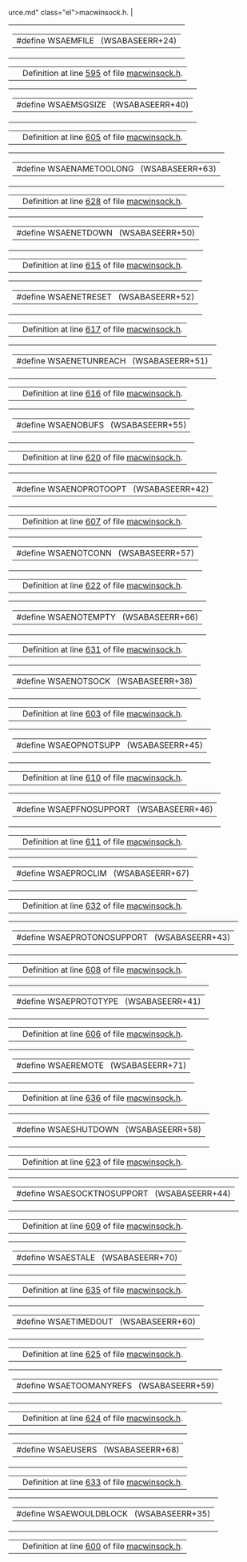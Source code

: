 urce.md" class="el">macwinsock.h</a>. |

<span id="fdf0b8c1f5ae59a69a96d7c0a9547f44" class="anchor"></span>

<table class="mdTable" data-cellpadding="2" data-cellspacing="0">
<colgroup>
<col style="width: 100%" />
</colgroup>
<tbody>
<tr>
<td class="mdRow"><table data-cellpadding="0" data-cellspacing="0" data-border="0">
<tbody>
<tr>
<td class="md" data-nowrap="" data-valign="top">#define WSAEMFILE   (WSABASEERR+24)</td>
</tr>
</tbody>
</table></td>
</tr>
</tbody>
</table>

|  |  |
|----|----|
|   | Definition at line <a href="macwinsock_8h-source.md#l00595" class="el">595</a> of file <a href="macwinsock_8h-source.md" class="el">macwinsock.h</a>. |

<span id="74a9a270d5e2839b4b08130d5e8ce470" class="anchor"></span>

<table class="mdTable" data-cellpadding="2" data-cellspacing="0">
<colgroup>
<col style="width: 100%" />
</colgroup>
<tbody>
<tr>
<td class="mdRow"><table data-cellpadding="0" data-cellspacing="0" data-border="0">
<tbody>
<tr>
<td class="md" data-nowrap="" data-valign="top">#define WSAEMSGSIZE   (WSABASEERR+40)</td>
</tr>
</tbody>
</table></td>
</tr>
</tbody>
</table>

|  |  |
|----|----|
|   | Definition at line <a href="macwinsock_8h-source.md#l00605" class="el">605</a> of file <a href="macwinsock_8h-source.md" class="el">macwinsock.h</a>. |

<span id="d4c9397f85b9c06fcc0a52d5e6eca951" class="anchor"></span>

<table class="mdTable" data-cellpadding="2" data-cellspacing="0">
<colgroup>
<col style="width: 100%" />
</colgroup>
<tbody>
<tr>
<td class="mdRow"><table data-cellpadding="0" data-cellspacing="0" data-border="0">
<tbody>
<tr>
<td class="md" data-nowrap="" data-valign="top">#define WSAENAMETOOLONG   (WSABASEERR+63)</td>
</tr>
</tbody>
</table></td>
</tr>
</tbody>
</table>

|  |  |
|----|----|
|   | Definition at line <a href="macwinsock_8h-source.md#l00628" class="el">628</a> of file <a href="macwinsock_8h-source.md" class="el">macwinsock.h</a>. |

<span id="b9a80e6fe8e830da2063b94b51291918" class="anchor"></span>

<table class="mdTable" data-cellpadding="2" data-cellspacing="0">
<colgroup>
<col style="width: 100%" />
</colgroup>
<tbody>
<tr>
<td class="mdRow"><table data-cellpadding="0" data-cellspacing="0" data-border="0">
<tbody>
<tr>
<td class="md" data-nowrap="" data-valign="top">#define WSAENETDOWN   (WSABASEERR+50)</td>
</tr>
</tbody>
</table></td>
</tr>
</tbody>
</table>

|  |  |
|----|----|
|   | Definition at line <a href="macwinsock_8h-source.md#l00615" class="el">615</a> of file <a href="macwinsock_8h-source.md" class="el">macwinsock.h</a>. |

<span id="c1b544102846cc2023db036f8b0ff6b0" class="anchor"></span>

<table class="mdTable" data-cellpadding="2" data-cellspacing="0">
<colgroup>
<col style="width: 100%" />
</colgroup>
<tbody>
<tr>
<td class="mdRow"><table data-cellpadding="0" data-cellspacing="0" data-border="0">
<tbody>
<tr>
<td class="md" data-nowrap="" data-valign="top">#define WSAENETRESET   (WSABASEERR+52)</td>
</tr>
</tbody>
</table></td>
</tr>
</tbody>
</table>

|  |  |
|----|----|
|   | Definition at line <a href="macwinsock_8h-source.md#l00617" class="el">617</a> of file <a href="macwinsock_8h-source.md" class="el">macwinsock.h</a>. |

<span id="f0acb4ce02419efff1da1d562c2ba749" class="anchor"></span>

<table class="mdTable" data-cellpadding="2" data-cellspacing="0">
<colgroup>
<col style="width: 100%" />
</colgroup>
<tbody>
<tr>
<td class="mdRow"><table data-cellpadding="0" data-cellspacing="0" data-border="0">
<tbody>
<tr>
<td class="md" data-nowrap="" data-valign="top">#define WSAENETUNREACH   (WSABASEERR+51)</td>
</tr>
</tbody>
</table></td>
</tr>
</tbody>
</table>

|  |  |
|----|----|
|   | Definition at line <a href="macwinsock_8h-source.md#l00616" class="el">616</a> of file <a href="macwinsock_8h-source.md" class="el">macwinsock.h</a>. |

<span id="b96d5a10a68765aecf4c2ea1977d730a" class="anchor"></span>

<table class="mdTable" data-cellpadding="2" data-cellspacing="0">
<colgroup>
<col style="width: 100%" />
</colgroup>
<tbody>
<tr>
<td class="mdRow"><table data-cellpadding="0" data-cellspacing="0" data-border="0">
<tbody>
<tr>
<td class="md" data-nowrap="" data-valign="top">#define WSAENOBUFS   (WSABASEERR+55)</td>
</tr>
</tbody>
</table></td>
</tr>
</tbody>
</table>

|  |  |
|----|----|
|   | Definition at line <a href="macwinsock_8h-source.md#l00620" class="el">620</a> of file <a href="macwinsock_8h-source.md" class="el">macwinsock.h</a>. |

<span id="46f7d8c8c2de13e214a568d9194c348a" class="anchor"></span>

<table class="mdTable" data-cellpadding="2" data-cellspacing="0">
<colgroup>
<col style="width: 100%" />
</colgroup>
<tbody>
<tr>
<td class="mdRow"><table data-cellpadding="0" data-cellspacing="0" data-border="0">
<tbody>
<tr>
<td class="md" data-nowrap="" data-valign="top">#define WSAENOPROTOOPT   (WSABASEERR+42)</td>
</tr>
</tbody>
</table></td>
</tr>
</tbody>
</table>

|  |  |
|----|----|
|   | Definition at line <a href="macwinsock_8h-source.md#l00607" class="el">607</a> of file <a href="macwinsock_8h-source.md" class="el">macwinsock.h</a>. |

<span id="02012a4658c8c3887b277d820ffe536e" class="anchor"></span>

<table class="mdTable" data-cellpadding="2" data-cellspacing="0">
<colgroup>
<col style="width: 100%" />
</colgroup>
<tbody>
<tr>
<td class="mdRow"><table data-cellpadding="0" data-cellspacing="0" data-border="0">
<tbody>
<tr>
<td class="md" data-nowrap="" data-valign="top">#define WSAENOTCONN   (WSABASEERR+57)</td>
</tr>
</tbody>
</table></td>
</tr>
</tbody>
</table>

|  |  |
|----|----|
|   | Definition at line <a href="macwinsock_8h-source.md#l00622" class="el">622</a> of file <a href="macwinsock_8h-source.md" class="el">macwinsock.h</a>. |

<span id="bcac41355ca6f2224eb4034f32db7319" class="anchor"></span>

<table class="mdTable" data-cellpadding="2" data-cellspacing="0">
<colgroup>
<col style="width: 100%" />
</colgroup>
<tbody>
<tr>
<td class="mdRow"><table data-cellpadding="0" data-cellspacing="0" data-border="0">
<tbody>
<tr>
<td class="md" data-nowrap="" data-valign="top">#define WSAENOTEMPTY   (WSABASEERR+66)</td>
</tr>
</tbody>
</table></td>
</tr>
</tbody>
</table>

|  |  |
|----|----|
|   | Definition at line <a href="macwinsock_8h-source.md#l00631" class="el">631</a> of file <a href="macwinsock_8h-source.md" class="el">macwinsock.h</a>. |

<span id="8e6e76064348b1e3307138b8d4c36151" class="anchor"></span>

<table class="mdTable" data-cellpadding="2" data-cellspacing="0">
<colgroup>
<col style="width: 100%" />
</colgroup>
<tbody>
<tr>
<td class="mdRow"><table data-cellpadding="0" data-cellspacing="0" data-border="0">
<tbody>
<tr>
<td class="md" data-nowrap="" data-valign="top">#define WSAENOTSOCK   (WSABASEERR+38)</td>
</tr>
</tbody>
</table></td>
</tr>
</tbody>
</table>

|  |  |
|----|----|
|   | Definition at line <a href="macwinsock_8h-source.md#l00603" class="el">603</a> of file <a href="macwinsock_8h-source.md" class="el">macwinsock.h</a>. |

<span id="7322964d7ab73d7ef09ebfb80ed39c03" class="anchor"></span>

<table class="mdTable" data-cellpadding="2" data-cellspacing="0">
<colgroup>
<col style="width: 100%" />
</colgroup>
<tbody>
<tr>
<td class="mdRow"><table data-cellpadding="0" data-cellspacing="0" data-border="0">
<tbody>
<tr>
<td class="md" data-nowrap="" data-valign="top">#define WSAEOPNOTSUPP   (WSABASEERR+45)</td>
</tr>
</tbody>
</table></td>
</tr>
</tbody>
</table>

|  |  |
|----|----|
|   | Definition at line <a href="macwinsock_8h-source.md#l00610" class="el">610</a> of file <a href="macwinsock_8h-source.md" class="el">macwinsock.h</a>. |

<span id="4eb0963644947f531a1ca15e73a7125a" class="anchor"></span>

<table class="mdTable" data-cellpadding="2" data-cellspacing="0">
<colgroup>
<col style="width: 100%" />
</colgroup>
<tbody>
<tr>
<td class="mdRow"><table data-cellpadding="0" data-cellspacing="0" data-border="0">
<tbody>
<tr>
<td class="md" data-nowrap="" data-valign="top">#define WSAEPFNOSUPPORT   (WSABASEERR+46)</td>
</tr>
</tbody>
</table></td>
</tr>
</tbody>
</table>

|  |  |
|----|----|
|   | Definition at line <a href="macwinsock_8h-source.md#l00611" class="el">611</a> of file <a href="macwinsock_8h-source.md" class="el">macwinsock.h</a>. |

<span id="84af53689f35bf64a6ac635d5b680e55" class="anchor"></span>

<table class="mdTable" data-cellpadding="2" data-cellspacing="0">
<colgroup>
<col style="width: 100%" />
</colgroup>
<tbody>
<tr>
<td class="mdRow"><table data-cellpadding="0" data-cellspacing="0" data-border="0">
<tbody>
<tr>
<td class="md" data-nowrap="" data-valign="top">#define WSAEPROCLIM   (WSABASEERR+67)</td>
</tr>
</tbody>
</table></td>
</tr>
</tbody>
</table>

|  |  |
|----|----|
|   | Definition at line <a href="macwinsock_8h-source.md#l00632" class="el">632</a> of file <a href="macwinsock_8h-source.md" class="el">macwinsock.h</a>. |

<span id="55c45d0ce57c3da1dcdac9dcbc748b9b" class="anchor"></span>

<table class="mdTable" data-cellpadding="2" data-cellspacing="0">
<colgroup>
<col style="width: 100%" />
</colgroup>
<tbody>
<tr>
<td class="mdRow"><table data-cellpadding="0" data-cellspacing="0" data-border="0">
<tbody>
<tr>
<td class="md" data-nowrap="" data-valign="top">#define WSAEPROTONOSUPPORT   (WSABASEERR+43)</td>
</tr>
</tbody>
</table></td>
</tr>
</tbody>
</table>

|  |  |
|----|----|
|   | Definition at line <a href="macwinsock_8h-source.md#l00608" class="el">608</a> of file <a href="macwinsock_8h-source.md" class="el">macwinsock.h</a>. |

<span id="43398dd7d7f30f8f9271e9efa70da702" class="anchor"></span>

<table class="mdTable" data-cellpadding="2" data-cellspacing="0">
<colgroup>
<col style="width: 100%" />
</colgroup>
<tbody>
<tr>
<td class="mdRow"><table data-cellpadding="0" data-cellspacing="0" data-border="0">
<tbody>
<tr>
<td class="md" data-nowrap="" data-valign="top">#define WSAEPROTOTYPE   (WSABASEERR+41)</td>
</tr>
</tbody>
</table></td>
</tr>
</tbody>
</table>

|  |  |
|----|----|
|   | Definition at line <a href="macwinsock_8h-source.md#l00606" class="el">606</a> of file <a href="macwinsock_8h-source.md" class="el">macwinsock.h</a>. |

<span id="e20a719b40ee0e626cd361b0ac559f6f" class="anchor"></span>

<table class="mdTable" data-cellpadding="2" data-cellspacing="0">
<colgroup>
<col style="width: 100%" />
</colgroup>
<tbody>
<tr>
<td class="mdRow"><table data-cellpadding="0" data-cellspacing="0" data-border="0">
<tbody>
<tr>
<td class="md" data-nowrap="" data-valign="top">#define WSAEREMOTE   (WSABASEERR+71)</td>
</tr>
</tbody>
</table></td>
</tr>
</tbody>
</table>

|  |  |
|----|----|
|   | Definition at line <a href="macwinsock_8h-source.md#l00636" class="el">636</a> of file <a href="macwinsock_8h-source.md" class="el">macwinsock.h</a>. |

<span id="e8f4c1f6ca63472a8df1387d6517cf0b" class="anchor"></span>

<table class="mdTable" data-cellpadding="2" data-cellspacing="0">
<colgroup>
<col style="width: 100%" />
</colgroup>
<tbody>
<tr>
<td class="mdRow"><table data-cellpadding="0" data-cellspacing="0" data-border="0">
<tbody>
<tr>
<td class="md" data-nowrap="" data-valign="top">#define WSAESHUTDOWN   (WSABASEERR+58)</td>
</tr>
</tbody>
</table></td>
</tr>
</tbody>
</table>

|  |  |
|----|----|
|   | Definition at line <a href="macwinsock_8h-source.md#l00623" class="el">623</a> of file <a href="macwinsock_8h-source.md" class="el">macwinsock.h</a>. |

<span id="2344f11bb25266e44c5b86de27d8cc21" class="anchor"></span>

<table class="mdTable" data-cellpadding="2" data-cellspacing="0">
<colgroup>
<col style="width: 100%" />
</colgroup>
<tbody>
<tr>
<td class="mdRow"><table data-cellpadding="0" data-cellspacing="0" data-border="0">
<tbody>
<tr>
<td class="md" data-nowrap="" data-valign="top">#define WSAESOCKTNOSUPPORT   (WSABASEERR+44)</td>
</tr>
</tbody>
</table></td>
</tr>
</tbody>
</table>

|  |  |
|----|----|
|   | Definition at line <a href="macwinsock_8h-source.md#l00609" class="el">609</a> of file <a href="macwinsock_8h-source.md" class="el">macwinsock.h</a>. |

<span id="4c9fd578249d71cb92f437ddaba3053b" class="anchor"></span>

<table class="mdTable" data-cellpadding="2" data-cellspacing="0">
<colgroup>
<col style="width: 100%" />
</colgroup>
<tbody>
<tr>
<td class="mdRow"><table data-cellpadding="0" data-cellspacing="0" data-border="0">
<tbody>
<tr>
<td class="md" data-nowrap="" data-valign="top">#define WSAESTALE   (WSABASEERR+70)</td>
</tr>
</tbody>
</table></td>
</tr>
</tbody>
</table>

|  |  |
|----|----|
|   | Definition at line <a href="macwinsock_8h-source.md#l00635" class="el">635</a> of file <a href="macwinsock_8h-source.md" class="el">macwinsock.h</a>. |

<span id="3b71d679f7daa415a6b7c778cc8a084d" class="anchor"></span>

<table class="mdTable" data-cellpadding="2" data-cellspacing="0">
<colgroup>
<col style="width: 100%" />
</colgroup>
<tbody>
<tr>
<td class="mdRow"><table data-cellpadding="0" data-cellspacing="0" data-border="0">
<tbody>
<tr>
<td class="md" data-nowrap="" data-valign="top">#define WSAETIMEDOUT   (WSABASEERR+60)</td>
</tr>
</tbody>
</table></td>
</tr>
</tbody>
</table>

|  |  |
|----|----|
|   | Definition at line <a href="macwinsock_8h-source.md#l00625" class="el">625</a> of file <a href="macwinsock_8h-source.md" class="el">macwinsock.h</a>. |

<span id="c34a30ee1a20fd089dfc1c4096bb6cf1" class="anchor"></span>

<table class="mdTable" data-cellpadding="2" data-cellspacing="0">
<colgroup>
<col style="width: 100%" />
</colgroup>
<tbody>
<tr>
<td class="mdRow"><table data-cellpadding="0" data-cellspacing="0" data-border="0">
<tbody>
<tr>
<td class="md" data-nowrap="" data-valign="top">#define WSAETOOMANYREFS   (WSABASEERR+59)</td>
</tr>
</tbody>
</table></td>
</tr>
</tbody>
</table>

|  |  |
|----|----|
|   | Definition at line <a href="macwinsock_8h-source.md#l00624" class="el">624</a> of file <a href="macwinsock_8h-source.md" class="el">macwinsock.h</a>. |

<span id="5e2ecaf9f60c3d1d901e291ebcf79bc4" class="anchor"></span>

<table class="mdTable" data-cellpadding="2" data-cellspacing="0">
<colgroup>
<col style="width: 100%" />
</colgroup>
<tbody>
<tr>
<td class="mdRow"><table data-cellpadding="0" data-cellspacing="0" data-border="0">
<tbody>
<tr>
<td class="md" data-nowrap="" data-valign="top">#define WSAEUSERS   (WSABASEERR+68)</td>
</tr>
</tbody>
</table></td>
</tr>
</tbody>
</table>

|  |  |
|----|----|
|   | Definition at line <a href="macwinsock_8h-source.md#l00633" class="el">633</a> of file <a href="macwinsock_8h-source.md" class="el">macwinsock.h</a>. |

<span id="1d18a4d7fb5a4c12f83decaf4da75d5b" class="anchor"></span>

<table class="mdTable" data-cellpadding="2" data-cellspacing="0">
<colgroup>
<col style="width: 100%" />
</colgroup>
<tbody>
<tr>
<td class="mdRow"><table data-cellpadding="0" data-cellspacing="0" data-border="0">
<tbody>
<tr>
<td class="md" data-nowrap="" data-valign="top">#define WSAEWOULDBLOCK   (WSABASEERR+35)</td>
</tr>
</tbody>
</table></td>
</tr>
</tbody>
</table>

|  |  |
|----|----|
|   | Definition at line <a href="macwinsock_8h-source.md#l00600" class="el">600</a> of file <a href="macwinsock_8h-source.md" class="el">macwinsock.h</a>. |

<span id="0cc9a8bc19adc79b4ffa384fff0a3821" class="anchor"></span>

